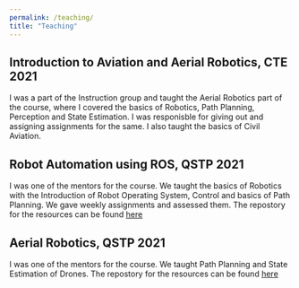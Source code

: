 ```yaml
---
permalink: /teaching/
title: "Teaching"
---
```


## Introduction to Aviation and Aerial Robotics, CTE 2021
I was a part of the Instruction group and taught the Aerial Robotics part of the course, where I covered the basics of Robotics, Path Planning, Perception and State Estimation. I was responisble for giving out and assigning assignments for the same. I also taught the basics of Civil Aviation.

## Robot Automation using ROS, QSTP 2021
I was one of the mentors for the course. We taught the basics of Robotics with the Introduction of Robot Operating System, Control and basics of Path Planning. We gave weekly assignments and assessed them. The repostory for the resources can be found [here](https://github.com/ERC-BPGC/QSTP_Robot-Automation-using-ROS_2021)

## Aerial Robotics, QSTP 2021
I was one of the mentors for the course. We taught Path Planning and State Estimation of Drones. The repostory for the resources can be found [here](https://github.com/SuhrudhSarathy/QSTP_AerialRobotics_2021)
